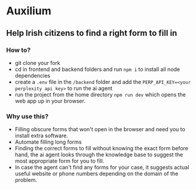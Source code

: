 # Auxilium

## Help Irish citizens to find a right form to fill in

### How to?
- git clone your fork
- cd in frontend and backend folders and run ```npm i``` to install all node dependencies
- create a ```.env``` file in the ```/backend``` folder and add the 
```PERP_API_KEY=<your perplexity api key>``` to run the ai agent
- run the project from the home directory ```npm run dev``` which opens the web app up in your browser.

### Why use this?
- Filling obscure forms that won't open in the browser and need you to install extra software.
- Automate filling long forms
- Finding the correct forms to fill without knowing the exact form before hand, the ai agent looks through the knowledge base to suggest the most appropriate form for you to fill.
- In case the agent can't find any forms for your case, it suggests actual useful website or phone numbers depending on the domain of the problem.
